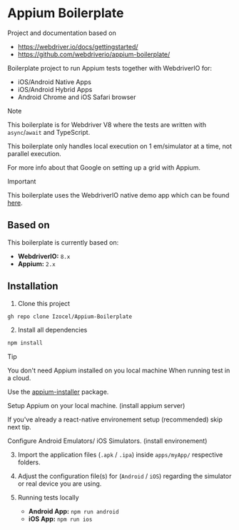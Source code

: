 # Appium Boilerplate

Project and documentation based on

- https://webdriver.io/docs/gettingstarted/
- https://github.com/webdriverio/appium-boilerplate/

Boilerplate project to run Appium tests together with WebdriverIO for:

- iOS/Android Native Apps
- iOS/Android Hybrid Apps
- Android Chrome and iOS Safari browser

> [!NOTE]
> This boilerplate is for Webdriver V8 where the tests are written with `async`/`await` and TypeScript.
>
> This boilerplate only handles local execution on 1 em/simulator at a time, not parallel execution.
>
> For more info about that Google on setting up a grid with Appium.

> [!IMPORTANT]
> This boilerplate uses the WebdriverIO native demo app which can be found [here](https://github.com/webdriverio/native-demo-app).

## Based on

This boilerplate is currently based on:

- **WebdriverIO:** `8.x`
- **Appium:** `2.x`

## Installation

1. Clone this project

```sh
gh repo clone Izocel/Appium-Boilerplate
```

2. Install all dependencies

```sh
npm install
```

> [!TIP]
> You don't need Appium installed on you local machine When running test in a cloud.
>
> Use the [appium-installer](https://github.com/AppiumTestDistribution/appium-installer) package.
>
> Setup Appium on your local machine. (install appium server)
>
> If you've already a react-native environement setup (recommended) skip next tip.
>
> Configure Android Emulators/ iOS Simulators. (install environement)

3. Import the application files (`.apk` / `.ipa`) inside `apps/myApp/` respective folders.

4. Adjust the configuration file(s) for (`Android` / `iOS`) regarding the simulator or real device you are using.

5. Running tests locally
   - **Android App:** `npm run android`
   - **iOS App:** `npm run ios`

